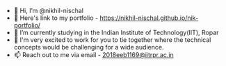 - 👋 Hi, I’m @nikhil-nischal
- 👀 Here's link to my portfolio - https://nikhil-nischal.github.io/nik-portfolio/
- 🌱 I’m currently studying in the Indian Institute of Technology(IIT), Ropar
- 💞️ I'm very excited to work for you to tie together where the technical concepts would be challenging for a wide audience. 
- 📫 Reach out to me via email - 2018eeb1169@iitrpr.ac.in


<!---
nikhil-nischal/nikhil-nischal is a ✨ special ✨ repository because its `README.md` (this file) appears on your GitHub profile.
You can click the Preview link to take a look at your changes.
--->
